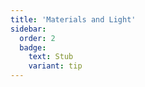 ```yaml
---
title: 'Materials and Light'
sidebar:
  order: 2
  badge:
    text: Stub
    variant: tip
---
```


 